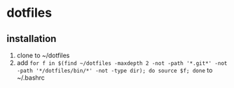 # dotfiles

## installation

1. clone to ~/dotfiles
2. add `for f in $(find ~/dotfiles -maxdepth 2 -not -path '*.git*' -not -path '*/dotfiles/bin/*' -not -type dir); do source $f; done` to ~/.bashrc
